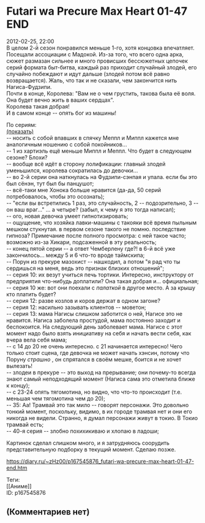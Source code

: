 Futari wa Precure Max Heart 01-47 END
=====================================

  
2012-02-25, 22:00  
 В целом 2-й сезон понравился меньше 1-го, хотя концовка впечатляет. Посещали ассоциации с Мадокой. Из-за того, что всего одна арка, сюжет размазан сильнее и много провисших бессюжетных цепочек серий формата быт-битва, каждый раз приходит случайный злодей, его случайно побеждают и идут дальше (злодей потом всё равно возвращается). Жаль, что так и не сказали, чем закончится нить Нагиса-Фудзипи.   
 Почти в конце, Королева: "Вам не о чем грустить, такова была её воля. Она будет вечно жить в ваших сердцах".   
 Королева такая добрая!   
 И в самом конце -- опять бог из машины!   
   
 По сериям:   
  [(показать)](https://zHz00.diary.ru/p167545876.htm?index=1#linkmore167545876m1)      
 -- носить с собой впавших в спячку Меппл и Миппл кажется мне аналогичным ношению с собой покойников...   
 -- 1 из хартиэль ещё меньше Миппл и Меппл. Что будет в следующем сезоне? Блохи?   
 -- вообще всё идёт в сторону лолификации: главный злодей уменьшился, королева сократилась до девочки...   
 -- во 2-й серии она наткнулась на Фудзипи-сэнпая и упала. если бы это был сёнэн, тут был бы панцушот;   
 -- всё-таки мне Хонока больше нравится (да-да, 50 серий потребовалось, чтобы это осознать);   
 -- "если вы встретились 1 раз, это случайность, 2 -- подозрительно, 3 -- он ваш враг..." ... а четыре? (забыл, к чему я это тогда написал);   
 -- ого, новая девочка умеет гипнотизировать;   
 -- ощущение, что хозяйка лавки-машины с такояки всё время пыльным мешком стукнутая. в первом сезоне такого не помню. последствие гипноза? Примечание после полного просмотра: с ней такое часто; возможно из-за Хикари, подсаженной в эту реальность;   
 -- конец пятой серии -- а ответ Чемберлену где?! в 6-й всё уже закончилось... между 5 и 6 что-то вроде таймскипа;   
 -- Порун из прекуре мазохист -- нашкодил, а потом "я рад что ты сердишься на меня, ведь это признак близких отношений";   
 -- серия 10: их везут учиться печь тортики. Интересно, инструктору от предприятия что-нибудь доплатили? Она такая добрая и... официальная;   
 -- серия 10 же: вот они поехали с  *палаткой*  в другое место. А за крышу кто платить будет?   
 -- серия 12: разве козлов и коров держат в одном загоне?   
 -- серия 12: насильно зазывать клиентов -- моветон;   
 -- серия 13: мама Нагисы слишком заботится о ней, Нагисе это не нравится. Нагиса заболела простудой, мама постоянно заходит и беспокоится. На следующий день заболевает мама. Нагисе с этот момент надо было взять инициативу на себя и начать вести себя, как вчера вела себя мама;   
 -- c 14 до 20 не очень интересно. с 21 начинается интересно! Чего только стоит сцена, где девочка не может начать хэнсин, потому что Поруну  *страшно*  , он спрятался в своём мешке, боится и не хочет вылезать!   
 -- злодеи в прекуре -- это выход на прерывание; они почему-то всегда знают самый неподходящий момент (Нагиса сама это отметила ближе к концу);   
 -- с 23-24 опять тягомотина, но видно, что что-то происходит (т.е. меньшая чем тягомотина чем до 20);   
 -- 35: Аа! Трамвай это так мило -- говорят персонажи. Это довольно тонкий момент, поскольку, видимо, в их городе трамвая нет и они его никогда не видели. Странно, я думал персонажи живут в токио. В Токио трамвай есть;   
 -- 40-я серия -- злобно похихикиваю и хлопаю в ладоши;   
     
 Картинок сделал слишком много, и я затрудняюсь соорудить представительную подборку в текущий момент. Сделаю позже.   
  
<https://diary.ru/~zHz00/p167545876_futari-wa-precure-max-heart-01-47-end.htm>  
  
Теги:  
[[Аниме]]  
ID: p167545876  


(Комментариев нет)
------------------